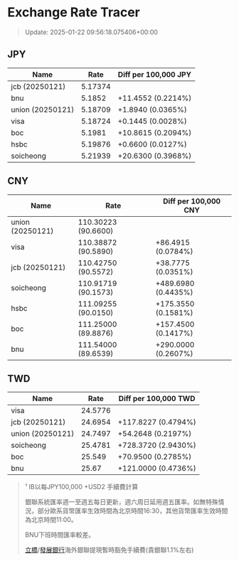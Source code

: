 # Exchange Rate Tracer

> Update: 2025-01-22 09:56:18.075406+00:00

## JPY

| Name             |    Rate | Diff per 100,000 JPY   |
|------------------|---------|------------------------|
| jcb (20250121)   | 5.17374 |                        |
| bnu              | 5.1852  | +11.4552 (0.2214%)     |
| union (20250121) | 5.18709 | +1.8940 (0.0365%)      |
| visa             | 5.18724 | +0.1445 (0.0028%)      |
| boc              | 5.1981  | +10.8615 (0.2094%)     |
| hsbc             | 5.19876 | +0.6600 (0.0127%)      |
| soicheong        | 5.21939 | +20.6300 (0.3968%)     |

## CNY

| Name             | Rate                | Diff per 100,000 CNY   |
|------------------|---------------------|------------------------|
| union (20250121) | 110.30223	(90.6600) |                        |
| visa             | 110.38872	(90.5890) | +86.4915 (0.0784%)     |
| jcb (20250121)   | 110.42750	(90.5572) | +38.7775 (0.0351%)     |
| soicheong        | 110.91719	(90.1573) | +489.6980 (0.4435%)    |
| hsbc             | 111.09255	(90.0150) | +175.3550 (0.1581%)    |
| boc              | 111.25000	(89.8876) | +157.4500 (0.1417%)    |
| bnu              | 111.54000	(89.6539) | +290.0000 (0.2607%)    |

## TWD

| Name             |    Rate | Diff per 100,000 TWD   |
|------------------|---------|------------------------|
| visa             | 24.5776 |                        |
| jcb (20250121)   | 24.6954 | +117.8227 (0.4794%)    |
| union (20250121) | 24.7497 | +54.2648 (0.2197%)     |
| soicheong        | 25.4781 | +728.3720 (2.9430%)    |
| boc              | 25.549  | +70.9500 (0.2785%)     |
| bnu              | 25.67   | +121.0000 (0.4736%)    |


> ¹ IB以每JPY100,000 +USD2 手續費計算
>
> 銀聯系統匯率週一至週五每日更新，週六周日延用週五匯率。如無特殊情況，部分歐系貨幣匯率生效時間為北京時間16:30，其他貨幣匯率生效時間為北京時間11:00。
>
> BNU下班時間匯率較差。
>
> [立橋](https://www.wlbank.com.mo/uploads/ueditor/file/20181211/1544536513900230.pdf)/[發展銀行](https://www.mdb.com.mo/Service_Charges_20230728.pdf)海外銀聯提現暫時豁免手續費(貴銀聯1.1%左右)

